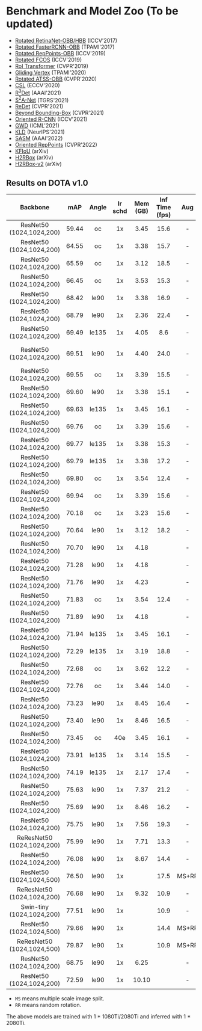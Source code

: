 # Benchmark and Model Zoo (To be updated)

- [Rotated RetinaNet-OBB/HBB](https://github.com/vbti-development/onedl-mmrotate/tree/main/configs/rotated_retinanet/README.md) (ICCV'2017)
- [Rotated FasterRCNN-OBB](https://github.com/vbti-development/onedl-mmrotate/tree/main/configs/rotated_faster_rcnn/README.md) (TPAMI'2017)
- [Rotated RepPoints-OBB](https://github.com/vbti-development/onedl-mmrotate/tree/main/configs/rotated_reppoints/README.md) (ICCV'2019)
- [Rotated FCOS](https://github.com/vbti-development/onedl-mmrotate/tree/main/configs/rotated_fcos/README.md) (ICCV'2019)
- [RoI Transformer](https://github.com/vbti-development/onedl-mmrotate/tree/main/configs/roi_trans/README.md) (CVPR'2019)
- [Gliding Vertex](https://github.com/vbti-development/onedl-mmrotate/tree/main/configs/gliding_vertex/README.md) (TPAMI'2020)
- [Rotated ATSS-OBB](https://github.com/vbti-development/onedl-mmrotate/tree/main/configs/rotated_atss/README.md) (CVPR'2020)
- [CSL](https://github.com/vbti-development/onedl-mmrotate/tree/main/configs/csl/README.md) (ECCV'2020)
- [R<sup>3</sup>Det](https://github.com/vbti-development/onedl-mmrotate/tree/main/configs/r3det/README.md) (AAAI'2021)
- [S<sup>2</sup>A-Net](https://github.com/vbti-development/onedl-mmrotate/tree/main/configs/s2anet/README.md) (TGRS'2021)
- [ReDet](https://github.com/vbti-development/onedl-mmrotate/tree/main/configs/redet/README.md) (CVPR'2021)
- [Beyond Bounding-Box](https://github.com/vbti-development/onedl-mmrotate/tree/main/configs/cfa/README.md) (CVPR'2021)
- [Oriented R-CNN](https://github.com/vbti-development/onedl-mmrotate/tree/main/configs/oriented_rcnn/README.md) (ICCV'2021)
- [GWD](https://github.com/vbti-development/onedl-mmrotate/tree/main/configs/gwd/README.md) (ICML'2021)
- [KLD](https://github.com/vbti-development/onedl-mmrotate/tree/main/configs/kld/README.md) (NeurIPS'2021)
- [SASM](configs/sasm_reppoints/README.md) (AAAI'2022)
- [Oriented RepPoints](https://github.com/vbti-development/onedl-mmrotate/tree/main/configs/oriented_reppoints/README.md) (CVPR'2022)
- [KFIoU](https://github.com/vbti-development/onedl-mmrotate/tree/main/configs/kfiou/README.md) (arXiv)
- [H2RBox](https://github.com/vbti-development/onedl-mmrotate/tree/main/configs/h2rbox/README.md) (arXiv)
- [H2RBox-v2](configs/h2rbox_v2/README.md) (arXiv)

## Results on DOTA v1.0

|          Backbone          |  mAP  | Angle | lr schd | Mem (GB) | Inf Time (fps) |  Aug  | Batch Size |                                                                      Configs                                                                      |                                                                                                                                                                                                      Download                                                                                                                                                                                                      |
| :------------------------: | :---: | :---: | :-----: | :------: | :------------: | :---: | :--------: | :-----------------------------------------------------------------------------------------------------------------------------------------------: | :----------------------------------------------------------------------------------------------------------------------------------------------------------------------------------------------------------------------------------------------------------------------------------------------------------------------------------------------------------------------------------------------------------------: |
|  ResNet50 (1024,1024,200)  | 59.44 |  oc   |   1x    |   3.45   |      15.6      |   -   |     2      |                [rotated-reppoints-qbox_r50_fpn_1x_dota](../../configs/rotated_reppoints/rotated-reppoints-qbox_r50_fpn_1x_dota.py)                |                                   [model](https://download.openmmlab.com/mmrotate/v0.1.0/rotated_reppoints/rotated_reppoints_r50_fpn_1x_dota_oc/rotated_reppoints_r50_fpn_1x_dota_oc-d38ce217.pth) \| [log](https://download.openmmlab.com/mmrotate/v0.1.0/rotated_reppoints/rotated_reppoints_r50_fpn_1x_dota_oc/rotated_reppoints_r50_fpn_1x_dota_oc_20220205_145010.log.json)                                   |
|  ResNet50 (1024,1024,200)  | 64.55 |  oc   |   1x    |   3.38   |      15.7      |   -   |     2      |             [rotated-retinanet-hbox-oc_r50_fpn_1x_dota](../../configs/rotated_retinanet/rotated-retinanet-hbox-oc_r50_fpn_1x_dota.py)             |                           [model](https://download.openmmlab.com/mmrotate/v0.1.0/rotated_retinanet/rotated_retinanet_hbb_r50_fpn_1x_dota_oc/rotated_retinanet_hbb_r50_fpn_1x_dota_oc-e8a7c7df.pth) \| [log](https://download.openmmlab.com/mmrotate/v0.1.0/rotated_retinanet/rotated_retinanet_hbb_r50_fpn_1x_dota_oc/rotated_retinanet_hbb_r50_fpn_1x_dota_oc_20220121_095315.log.json)                           |
|  ResNet50 (1024,1024,200)  | 65.59 |  oc   |   1x    |   3.12   |      18.5      |   -   |     2      |                     [rotated_atss_hbb_r50_fpn_1x_dota_oc](../../configs/rotated_atss/rotated_atss_hbb_r50_fpn_1x_dota_oc.py)                      |                                          [model](https://download.openmmlab.com/mmrotate/v0.1.0/rotated_atss/rotated_atss_hbb_r50_fpn_1x_dota_oc/rotated_atss_hbb_r50_fpn_1x_dota_oc-eaa94033.pth) \| [log](https://download.openmmlab.com/mmrotate/v0.1.0/rotated_atss/rotated_atss_hbb_r50_fpn_1x_dota_oc/rotated_atss_hbb_r50_fpn_1x_dota_oc_20220402_002230.log.json)                                          |
|  ResNet50 (1024,1024,200)  | 66.45 |  oc   |   1x    |   3.53   |      15.3      |   -   |     2      |                         [sasm-reppoints-qbox_r50_fpn_1x_dota](../../configs/sasm/sasm-reppoints-qbox_r50_fpn_1x_dota.py)                          |                                                      [model](https://download.openmmlab.com/mmrotate/v0.1.0/sasm/sasm_reppoints_r50_fpn_1x_dota_oc/sasm_reppoints_r50_fpn_1x_dota_oc-6d9edded.pth) \| [log](https://download.openmmlab.com/mmrotate/v0.1.0/sasm/sasm_reppoints_r50_fpn_1x_dota_oc/sasm_reppoints_r50_fpn_1x_dota_oc_20220205_144938.log.json)                                                      |
|  ResNet50 (1024,1024,200)  | 68.42 | le90  |   1x    |   3.38   |      16.9      |   -   |     2      |           [rotated-retinanet-rbox-le90_r50_fpn_1x_dota](../../configs/rotated_retinanet/rotated-retinanet-rbox-le90_r50_fpn_1x_dota.py)           |                       [model](https://download.openmmlab.com/mmrotate/v0.1.0/rotated_retinanet/rotated_retinanet_obb_r50_fpn_1x_dota_le90/rotated_retinanet_obb_r50_fpn_1x_dota_le90-c0097bc4.pth) \| [log](https://download.openmmlab.com/mmrotate/v0.1.0/rotated_retinanet/rotated_retinanet_obb_r50_fpn_1x_dota_le90/rotated_retinanet_obb_r50_fpn_1x_dota_le90_20220128_130740.log.json)                       |
|  ResNet50 (1024,1024,200)  | 68.79 | le90  |   1x    |   2.36   |      22.4      |   -   |     2      |                [rotated-retinanet-rbox-le90_r50_fpn_amp-1x_dota](../../configs/rotated-retinanet-rbox-le90_r50_fpn_amp-1x_dota.py)                |             [model](https://download.openmmlab.com/mmrotate/v0.1.0/rotated_retinanet/rotated_retinanet_obb_r50_fpn_fp16_1x_dota_le90/rotated_retinanet_obb_r50_fpn_fp16_1x_dota_le90-01de71b5.pth) \| [log](https://download.openmmlab.com/mmrotate/v0.1.0/rotated_retinanet/rotated_retinanet_obb_r50_fpn_fp16_1x_dota_le90/rotated_retinanet_obb_r50_fpn_fp16_1x_dota_le90_20220303_183714.log.json)             |
|  ResNet50 (1024,1024,200)  | 69.49 | le135 |   1x    |   4.05   |      8.6       |   -   |     2      |                        [g_reppoints_r50_fpn_1x_dota_le135](../../configs/g_reppoints/g_reppoints_r50_fpn_1x_dota_le135.py)                        |                                               [model](https://download.openmmlab.com/mmrotate/v0.1.0/g_reppoints/g_reppoints_r50_fpn_1x_dota_le135/g_reppoints_r50_fpn_1x_dota_le135-b840eed7.pth) \| [log](https://download.openmmlab.com/mmrotate/v0.1.0/g_reppoints/g_reppoints_r50_fpn_1x_dota_le135/g_reppoints_r50_fpn_1x_dota_le135_20220202_233631.log.json)                                               |
|  ResNet50 (1024,1024,200)  | 69.51 | le90  |   1x    |   4.40   |      24.0      |   -   |     2      | [rotated-retinanet-rbox-le90_r50_fpn_csl-gaussian_amp-1x_dota](../../configs/csl/rotated-retinanet-rbox-le90_r50_fpn_csl-gaussian_amp-1x_dota.py) | [model](https://download.openmmlab.com/mmrotate/v0.1.0/csl/rotated_retinanet_obb_csl_gaussian_r50_fpn_fp16_1x_dota_le90/rotated_retinanet_obb_csl_gaussian_r50_fpn_fp16_1x_dota_le90-b4271aed.pth) \| [log](https://download.openmmlab.com/mmrotate/v0.1.0/csl/rotated_retinanet_obb_csl_gaussian_r50_fpn_fp16_1x_dota_le90/rotated_retinanet_obb_csl_gaussian_r50_fpn_fp16_1x_dota_le90_20220321_010033.log.json) |
|  ResNet50 (1024,1024,200)  | 69.55 |  oc   |   1x    |   3.39   |      15.5      |   -   |     2      |                [rotated-retinanet-hbox-oc_r50_fpn_gwd_1x_dota](../../configs/gwd/rotated-retinanet-hbox-oc_r50_fpn_gwd_1x_dota.py)                |                                 [model](https://download.openmmlab.com/mmrotate/v0.1.0/gwd/rotated_retinanet_hbb_gwd_r50_fpn_1x_dota_oc/rotated_retinanet_hbb_gwd_r50_fpn_1x_dota_oc-41fd7805.pth) \| [log](https://download.openmmlab.com/mmrotate/v0.1.0/gwd/rotated_retinanet_hbb_gwd_r50_fpn_1x_dota_oc/rotated_retinanet_hbb_gwd_r50_fpn_1x_dota_oc_20220120_152421.log.json)                                 |
|  ResNet50 (1024,1024,200)  | 69.60 | le90  |   1x    |   3.38   |      15.1      |   -   |     2      |           [rotated-retinanet-hbox-le90_r50_fpn_kfiou_1x_dota](../../configs/kfiou/rotated-retinanet-hbox-le90_r50_fpn_kfiou_1x_dota.py)           |                       [model](https://download.openmmlab.com/mmrotate/v0.1.0/kfiou/rotated_retinanet_hbb_kfiou_r50_fpn_1x_dota_le90/rotated_retinanet_hbb_kfiou_r50_fpn_1x_dota_le90-03e02f75.pth) \| [log](https://download.openmmlab.com/mmrotate/v0.1.0/kfiou/rotated_retinanet_hbb_kfiou_r50_fpn_1x_dota_le90/rotated_retinanet_hbb_kfiou_r50_fpn_1x_dota_le90_20220209_173225.log.json)                       |
|  ResNet50 (1024,1024,200)  | 69.63 | le135 |   1x    |   3.45   |      16.1      |   -   |     2      |                                     [cfa-qbox_r50_fpn_1x_dota](../../configs/cfa/cfa-qbox_r50_fpn_1x_dota.py)                                     |                                                                       [model](https://download.openmmlab.com/mmrotate/v0.1.0/cfa/cfa_r50_fpn_1x_dota_le135/cfa_r50_fpn_1x_dota_le135-aed1cbc6.pth) \| [log](https://download.openmmlab.com/mmrotate/v0.1.0/cfa/cfa_r50_fpn_1x_dota_le135/cfa_r50_fpn_1x_dota_le135_20220205_144859.log.json)                                                                       |
|  ResNet50 (1024,1024,200)  | 69.76 |  oc   |   1x    |   3.39   |      15.6      |   -   |     2      |             [rotated-retinanet-hbox-oc_r50_fpn_kfiou_1x_dota](../../configs/kfiou/rotated-retinanet-hbox-oc_r50_fpn_kfiou_1x_dota.py)             |                           [model](https://download.openmmlab.com/mmrotate/v0.1.0/kfiou/rotated_retinanet_hbb_kfiou_r50_fpn_1x_dota_oc/rotated_retinanet_hbb_kfiou_r50_fpn_1x_dota_oc-c00be030.pth) \| [log](https://download.openmmlab.com/mmrotate/v0.1.0/kfiou/rotated_retinanet_hbb_kfiou_r50_fpn_1x_dota_oc/rotated_retinanet_hbb_kfiou_r50_fpn_1x_dota_oc_20220126_081643.log.json)                           |
|  ResNet50 (1024,1024,200)  | 69.77 | le135 |   1x    |   3.38   |      15.3      |   -   |     2      |          [rotated-retinanet-hbox-le135_r50_fpn_kfiou_1x_dota](../../configs/kfiou/rotated-retinanet-hbox-le135_r50_fpn_kfiou_1x_dota.py)          |                     [model](https://download.openmmlab.com/mmrotate/v0.1.0/kfiou/rotated_retinanet_hbb_kfiou_r50_fpn_1x_dota_le135/rotated_retinanet_hbb_kfiou_r50_fpn_1x_dota_le135-0eaa4156.pth) \| [log](https://download.openmmlab.com/mmrotate/v0.1.0/kfiou/rotated_retinanet_hbb_kfiou_r50_fpn_1x_dota_le135/rotated_retinanet_hbb_kfiou_r50_fpn_1x_dota_le135_20220209_173257.log.json)                     |
|  ResNet50 (1024,1024,200)  | 69.79 | le135 |   1x    |   3.38   |      17.2      |   -   |     2      |          [rotated-retinanet-rbox-le135_r50_fpn_1x_dota](../../configs/rotated_retinanet/rotated-retinanet-rbox-le135_r50_fpn_1x_dota.py)          |                     [model](https://download.openmmlab.com/mmrotate/v0.1.0/rotated_retinanet/rotated_retinanet_obb_r50_fpn_1x_dota_le135/rotated_retinanet_obb_r50_fpn_1x_dota_le135-e4131166.pth) \| [log](https://download.openmmlab.com/mmrotate/v0.1.0/rotated_retinanet/rotated_retinanet_obb_r50_fpn_1x_dota_le135/rotated_retinanet_obb_r50_fpn_1x_dota_le135_20220128_130755.log.json)                     |
|  ResNet50 (1024,1024,200)  | 69.80 |  oc   |   1x    |   3.54   |      12.4      |   -   |     2      |                                    [r3det-oc_r50_fpn_1x_dota](../../configs/r3det/r3det-oc_r50_fpn_1x_dota.py)                                    |                                                                       [model](https://download.openmmlab.com/mmrotate/v0.1.0/r3det/r3det_r50_fpn_1x_dota_oc/r3det_r50_fpn_1x_dota_oc-b1fb045c.pth) \| [log](https://download.openmmlab.com/mmrotate/v0.1.0/r3det/r3det_r50_fpn_1x_dota_oc/r3det_r50_fpn_1x_dota_oc_20220126_191226.log.json)                                                                       |
|  ResNet50 (1024,1024,200)  | 69.94 |  oc   |   1x    |   3.39   |      15.6      |   -   |     2      |                [rotated-retinanet-hbox-oc_r50_fpn_kld_1x_dota](../../configs/kld/rotated-retinanet-hbox-oc_r50_fpn_kld_1x_dota.py)                |                                 [model](https://download.openmmlab.com/mmrotate/v0.1.0/kld/rotated_retinanet_hbb_kld_r50_fpn_1x_dota_oc/rotated_retinanet_hbb_kld_r50_fpn_1x_dota_oc-49c1f937.pth) \| [log](https://download.openmmlab.com/mmrotate/v0.1.0/kld/rotated_retinanet_hbb_kld_r50_fpn_1x_dota_oc/rotated_retinanet_hbb_kld_r50_fpn_1x_dota_oc_20220125_201832.log.json)                                 |
|  ResNet50 (1024,1024,200)  | 70.18 |  oc   |   1x    |   3.23   |      15.6      |   -   |     2      |                               [r3det-tiny-oc_r50_fpn_1x_dota](../../configs/r3det/r3det-tiny-oc_r50_fpn_1x_dota.py)                               |                                                             [model](https://download.openmmlab.com/mmrotate/v0.1.0/r3det/r3det_tiny_r50_fpn_1x_dota_oc/r3det_tiny_r50_fpn_1x_dota_oc-c98a616c.pth) \| [log](https://download.openmmlab.com/mmrotate/v0.1.0/r3det/r3det_tiny_r50_fpn_1x_dota_oc/r3det_tiny_r50_fpn_1x_dota_oc_20220209_171624.log.json)                                                             |
|  ResNet50 (1024,1024,200)  | 70.64 | le90  |   1x    |   3.12   |      18.2      |   -   |     2      |                   [rotated_atss_obb_r50_fpn_1x_dota_le90](../../configs/rotated_atss/rotated_atss_obb_r50_fpn_1x_dota_le90.py)                    |                                      [model](https://download.openmmlab.com/mmrotate/v0.1.0/rotated_atss/rotated_atss_obb_r50_fpn_1x_dota_le90/rotated_atss_obb_r50_fpn_1x_dota_le90-e029ca06.pth) \| [log](https://download.openmmlab.com/mmrotate/v0.1.0/rotated_atss/rotated_atss_obb_r50_fpn_1x_dota_le90/rotated_atss_obb_r50_fpn_1x_dota_le90_20220402_002048.log.json)                                      |
|  ResNet50 (1024,1024,200)  | 70.70 | le90  |   1x    |   4.18   |                |   -   |     2      |                  [rotated-fcos-hbox-le90_r50_fpn_1x_dota](../../configs/rotated_fcos/rotated-fcos-hbox-le90_r50_fpn_1x_dota.py)                   |                          [model](https://download.openmmlab.com/mmrotate/v0.1.0/rotated_fcos/rotated_fcos_sep_angle_r50_fpn_1x_dota_le90/rotated_fcos_sep_angle_r50_fpn_1x_dota_le90-0be71a0c.pth) \| [log](https://download.openmmlab.com/mmrotate/v0.1.0/rotated_fcos/rotated_fcos_sep_angle_r50_fpn_1x_dota_le90/rotated_fcos_sep_angle_r50_fpn_1x_dota_le90_20220409_023250.log.json)                          |
|  ResNet50 (1024,1024,200)  | 71.28 | le90  |   1x    |   4.18   |                |   -   |     2      |                       [rotated-fcos-le90_r50_fpn_1x_dota](../../configs/rotated_fcos/rotated-fcos-le90_r50_fpn_1x_dota.py)                        |                                              [model](https://download.openmmlab.com/mmrotate/v0.1.0/rotated_fcos/rotated_fcos_r50_fpn_1x_dota_le90/rotated_fcos_r50_fpn_1x_dota_le90-d87568ed.pth) \| [log](https://download.openmmlab.com/mmrotate/v0.1.0/rotated_fcos/rotated_fcos_r50_fpn_1x_dota_le90/rotated_fcos_r50_fpn_1x_dota_le90_20220413_163526.log.json)                                              |
|  ResNet50 (1024,1024,200)  | 71.76 | le90  |   1x    |   4.23   |                |   -   |     2      |     [rotated-fcos-hbox-le90_r50_fpn_csl-gaussian_1x_dota](../../configs/rotated_fcos/rotated-fcos-hbox-le90_r50_fpn_csl-gaussian_1x_dota.py)      |                    [model](https://download.openmmlab.com/mmrotate/v0.1.0/rotated_fcos/rotated_fcos_csl_gaussian_r50_fpn_1x_dota_le90/rotated_fcos_csl_gaussian_r50_fpn_1x_dota_le90-4e044ad2.pth) \| [log](https://download.openmmlab.com/mmrotate/v0.1.0/rotated_fcos/rotated_fcos_csl_gaussian_r50_fpn_1x_dota_le90/rotated_fcos_csl_gaussian_r50_fpn_1x_dota_le90_20220409_080616.log.json)                    |
|  ResNet50 (1024,1024,200)  | 71.83 |  oc   |   1x    |   3.54   |      12.4      |   -   |     2      |                          [r3det-oc_r50_fpn_kld-stable_1x_dota](../../configs/kld/r3det-oc_r50_fpn_kld-stable_1x_dota.py)                          |                                                                 [model](https://download.openmmlab.com/mmrotate/v0.1.0/kld/r3det_kld_r50_fpn_1x_dota_oc/r3det_kld_r50_fpn_1x_dota_oc-31866226.pth) \| [log](https://download.openmmlab.com/mmrotate/v0.1.0/kld/r3det_kld_r50_fpn_1x_dota_oc/r3det_kld_r50_fpn_1x_dota_oc_20220210_114049.log.json)                                                                 |
|  ResNet50 (1024,1024,200)  | 71.89 | le90  |   1x    |   4.18   |                |   -   |     2      |                   [rotated-fcos-le90_r50_fpn_kld_1x_dota](../../configs/rotated_fcos/rotated-fcos-le90_r50_fpn_kld_1x_dota.py)                    |                                      [model](https://download.openmmlab.com/mmrotate/v0.1.0/rotated_fcos/rotated_fcos_kld_r50_fpn_1x_dota_le90/rotated_fcos_kld_r50_fpn_1x_dota_le90-ecafdb2b.pth) \| [log](https://download.openmmlab.com/mmrotate/v0.1.0/rotated_fcos/rotated_fcos_kld_r50_fpn_1x_dota_le90/rotated_fcos_kld_r50_fpn_1x_dota_le90_20220409_202939.log.json)                                      |
|  ResNet50 (1024,1024,200)  | 71.94 | le135 |   1x    |   3.45   |      16.1      |   -   |     2      |              [oriented-reppoints-qbox_r50_fpn_1x_dota](../../configs/oriented_reppoints/oriented-reppoints-qbox_r50_fpn_1x_dota.py)               |                           [model](https://download.openmmlab.com/mmrotate/v0.1.0/orientedreppoints/oriented_reppoints_r50_fpn_1x_dota_le135/oriented_reppoints_r50_fpn_1x_dota_le135-ef072de9.pth) \| [log](https://download.openmmlab.com/mmrotate/v0.1.0/orientedreppoints/oriented_reppoints_r50_fpn_1x_dota_le135/oriented_reppoints_r50_fpn_1x_dota_le135_20220505_092853.log.json)                           |
|  ResNet50 (1024,1024,200)  | 72.29 | le135 |   1x    |   3.19   |      18.8      |   -   |     2      |                  [rotated_atss_obb_r50_fpn_1x_dota_le135](../../configs/rotated_atss/rotated_atss_obb_r50_fpn_1x_dota_le135.py)                   |                                    [model](https://download.openmmlab.com/mmrotate/v0.1.0/rotated_atss/rotated_atss_obb_r50_fpn_1x_dota_le135/rotated_atss_obb_r50_fpn_1x_dota_le135-eab7bc12.pth) \| [log](https://download.openmmlab.com/mmrotate/v0.1.0/rotated_atss/rotated_atss_obb_r50_fpn_1x_dota_le135/rotated_atss_obb_r50_fpn_1x_dota_le135_20220402_002138.log.json)                                    |
|  ResNet50 (1024,1024,200)  | 72.68 |  oc   |   1x    |   3.62   |      12.2      |   -   |     2      |                           [r3det-oc_r50_fpn_kfiou-ln_1x_dota](../../configs/kfiou/r3det-oc_r50_fpn_kfiou-ln_1x_dota.py)                           |                                                     [model](https://download.openmmlab.com/mmrotate/v0.1.0/kfiou/r3det_kfiou_ln_r50_fpn_1x_dota_oc/r3det_kfiou_ln_r50_fpn_1x_dota_oc-8e7f049d.pth) \| [log](https://download.openmmlab.com/mmrotate/v0.1.0/kfiou/r3det_kfiou_ln_r50_fpn_1x_dota_oc/r3det_kfiou_ln_r50_fpn_1x_dota_oc_20220123_074507.log.json)                                                     |
|  ResNet50 (1024,1024,200)  | 72.76 |  oc   |   1x    |   3.44   |      14.0      |   -   |     2      |                            [r3det-tiny-oc_r50_fpn_kld_1x_dota](../../configs/kld/r3det-tiny-oc_r50_fpn_kld_1x_dota.py)                            |                                                       [model](https://download.openmmlab.com/mmrotate/v0.1.0/kld/r3det_tiny_kld_r50_fpn_1x_dota_oc/r3det_tiny_kld_r50_fpn_1x_dota_oc-589e142a.pth) \| [log](https://download.openmmlab.com/mmrotate/v0.1.0/kld/r3det_tiny_kld_r50_fpn_1x_dota_oc/r3det_tiny_kld_r50_fpn_1x_dota_oc_20220209_172917.log.json)                                                       |
|  ResNet50 (1024,1024,200)  | 73.23 | le90  |   1x    |   8.45   |      16.4      |   -   |     2      |                    [gliding-vertex-rbox_r50_fpn_1x_dota](../../configs/gliding_vertex/gliding-vertex-rbox_r50_fpn_1x_dota.py)                     |                                        [model](https://download.openmmlab.com/mmrotate/v0.1.0/gliding_vertex/gliding_vertex_r50_fpn_1x_dota_le90/gliding_vertex_r50_fpn_1x_dota_le90-12e7423c.pth) \| [log](https://download.openmmlab.com/mmrotate/v0.1.0/gliding_vertex/gliding_vertex_r50_fpn_1x_dota_le90/gliding_vertex_r50_fpn_1x_dota_le90_20220129_085529.log.json)                                        |
|  ResNet50 (1024,1024,200)  | 73.40 | le90  |   1x    |   8.46   |      16.5      |   -   |     2      |             [rotated-faster-rcnn-le90_r50_fpn_1x_dota](../../configs/rotated_faster_rcnn/rotated-faster-rcnn-le90_r50_fpn_1x_dota.py)             |                         [model](https://download.openmmlab.com/mmrotate/v0.1.0/rotated_faster_rcnn/rotated_faster_rcnn_r50_fpn_1x_dota_le90/rotated_faster_rcnn_r50_fpn_1x_dota_le90-0393aa5c.pth) \| [log](https://download.openmmlab.com/mmrotate/v0.1.0/rotated_faster_rcnn/rotated_faster_rcnn_r50_fpn_1x_dota_le90/rotated_faster_rcnn_r50_fpn_1x_dota_le90_20220131_082156.log.json)                         |
|  ResNet50 (1024,1024,200)  | 73.45 |  oc   |   40e   |   3.45   |      16.1      |   -   |     2      |                                    [cfa-qbox_r50_fpn_40e_dota](../../configs/cfa/cfa-qbox_r50_fpn_40e_dota.py)                                    |                                                                           [model](https://download.openmmlab.com/mmrotate/v0.1.0/cfa/cfa_r50_fpn_40e_dota_oc/cfa_r50_fpn_40e_dota_oc-2f387232.pth) \| [log](https://download.openmmlab.com/mmrotate/v0.1.0/cfa/cfa_r50_fpn_40e_dota_oc/cfa_r50_fpn_40e_dota_oc_20220209_171237.log.json)                                                                           |
|  ResNet50 (1024,1024,200)  | 73.91 | le135 |   1x    |   3.14   |      15.5      |   -   |     2      |                               [s2anet-le135_r50_fpn_1x_dota](../../configs/s2anet/s2anet-le135_r50_fpn_1x_dota.py)                                |                                                              [model](https://download.openmmlab.com/mmrotate/v0.1.0/s2anet/s2anet_r50_fpn_1x_dota_le135/s2anet_r50_fpn_1x_dota_le135-5dfcf396.pth) \| [log](https://download.openmmlab.com/mmrotate/v0.1.0/s2anet/s2anet_r50_fpn_1x_dota_le135/s2anet_r50_fpn_1x_dota_le135_20220124_163529.log.json)                                                              |
|  ResNet50 (1024,1024,200)  | 74.19 | le135 |   1x    |   2.17   |      17.4      |   -   |     2      |                               [s2anet-le135_r50_fpn_amp-1x_dota](../../configs/s2anet-le135_r50_fpn_amp-1x_dota.py)                               |                                                    [model](https://download.openmmlab.com/mmrotate/v0.1.0/s2anet/s2anet_r50_fpn_fp16_1x_dota_le135/s2anet_r50_fpn_fp16_1x_dota_le135-5cac515c.pth) \| [log](https://download.openmmlab.com/mmrotate/v0.1.0/s2anet/s2anet_r50_fpn_fp16_1x_dota_le135/s2anet_r50_fpn_fp16_1x_dota_le135_20220303_194910.log.json)                                                    |
|  ResNet50 (1024,1024,200)  | 75.63 | le90  |   1x    |   7.37   |      21.2      |   -   |     2      |                         [oriented-rcnn-le90_r50_fpn_amp-1x_dota](../../configs/oriented-rcnn-le90_r50_fpn_amp-1x_dota.py)                         |                                 [model](https://download.openmmlab.com/mmrotate/v0.1.0/oriented_rcnn/oriented_rcnn_r50_fpn_fp16_1x_dota_le90/oriented_rcnn_r50_fpn_fp16_1x_dota_le90-57c88621.pth) \| [log](https://download.openmmlab.com/mmrotate/v0.1.0/oriented_rcnn/oriented_rcnn_r50_fpn_fp16_1x_dota_le90/oriented_rcnn_r50_fpn_fp16_1x_dota_le90_20220303_195049.log.json)                                 |
|  ResNet50 (1024,1024,200)  | 75.69 | le90  |   1x    |   8.46   |      16.2      |   -   |     2      |                      [oriented-rcnn-le90_r50_fpn_1x_dota](../../configs/oriented_rcnn/oriented-rcnn-le90_r50_fpn_1x_dota.py)                      |                                           [model](https://download.openmmlab.com/mmrotate/v0.1.0/oriented_rcnn/oriented_rcnn_r50_fpn_1x_dota_le90/oriented_rcnn_r50_fpn_1x_dota_le90-6d2b2ce0.pth) \| [log](https://download.openmmlab.com/mmrotate/v0.1.0/oriented_rcnn/oriented_rcnn_r50_fpn_1x_dota_le90/oriented_rcnn_r50_fpn_1x_dota_le90_20220127_100150.log.json)                                           |
|  ResNet50 (1024,1024,200)  | 75.75 | le90  |   1x    |   7.56   |      19.3      |   -   |     2      |                             [roi-trans-le90_r50_fpn_amp-1x_dota](../../configs/roi-trans-le90_r50_fpn_amp-1x_dota.py)                             |                                             [model](https://download.openmmlab.com/mmrotate/v0.1.0/roi_trans/roi_trans_r50_fpn_fp16_1x_dota_le90/roi_trans_r50_fpn_fp16_1x_dota_le90-62eb88b1.pth) \| [log](https://download.openmmlab.com/mmrotate/v0.1.0/roi_trans/roi_trans_r50_fpn_fp16_1x_dota_le90/roi_trans_r50_fpn_fp16_1x_dota_le90_20220303_193513.log.json)                                             |
| ReResNet50 (1024,1024,200) | 75.99 | le90  |   1x    |   7.71   |      13.3      |   -   |     2      |                              [redet-le90_re50_refpn_amp-1x_dota](../../configs/redet-le90_re50_refpn_amp-1x_dota.py)                              |                                                   [model](https://download.openmmlab.com/mmrotate/v0.1.0/redet/redet_re50_refpn_fp16_1x_dota_le90/redet_re50_refpn_fp16_1x_dota_le90-1e34da2d.pth) \| [log](https://download.openmmlab.com/mmrotate/v0.1.0/redet/redet_re50_refpn_fp16_1x_dota_le90/redet_re50_refpn_fp16_1x_dota_le90_20220303_194725.log.json)                                                   |
|  ResNet50 (1024,1024,200)  | 76.08 | le90  |   1x    |   8.67   |      14.4      |   -   |     2      |                            [roi-trans-le90_r50_fpn_1x_dota](../../configs/roi_trans/roi-trans-le90_r50_fpn_1x_dota.py)                            |                                                       [model](https://download.openmmlab.com/mmrotate/v0.1.0/roi_trans/roi_trans_r50_fpn_1x_dota_le90/roi_trans_r50_fpn_1x_dota_le90-d1f0b77a.pth) \| [log](https://download.openmmlab.com/mmrotate/v0.1.0/roi_trans/roi_trans_r50_fpn_1x_dota_le90/roi_trans_r50_fpn_1x_dota_le90_20220130_132727.log.json)                                                       |
|  ResNet50 (1024,1024,500)  | 76.50 | le90  |   1x    |          |      17.5      | MS+RR |     2      |     [rotated-retinanet-rbox-le90_r50_fpn_rr-1x_dota-ms](../../configs/rotated_retinanet/rotated-retinanet-rbox-le90_r50_fpn_rr-1x_dota-ms.py)     |           [model](https://download.openmmlab.com/mmrotate/v0.1.0/rotated_retinanet/rotated_retinanet_obb_r50_fpn_1x_dota_ms_rr_le90/rotated_retinanet_obb_r50_fpn_1x_dota_ms_rr_le90-1da1ec9c.pth) \| [log](https://download.openmmlab.com/mmrotate/v0.1.0/rotated_retinanet/rotated_retinanet_obb_r50_fpn_1x_dota_ms_rr_le90/rotated_retinanet_obb_r50_fpn_1x_dota_ms_rr_le90_20220210_114843.log.json)           |
| ReResNet50 (1024,1024,200) | 76.68 | le90  |   1x    |   9.32   |      10.9      |   -   |     2      |                               [redet-le90_re50_refpn_1x_dota](../../configs/redet/redet-le90_re50_refpn_1x_dota.py)                               |                                                                 [model](https://download.openmmlab.com/mmrotate/v0.1.0/redet/redet_re50_fpn_1x_dota_le90/redet_re50_fpn_1x_dota_le90-724ab2da.pth) \| [log](https://download.openmmlab.com/mmrotate/v0.1.0/redet/redet_re50_fpn_1x_dota_le90/redet_re50_fpn_1x_dota_le90_20220130_132751.log.json)                                                                 |
| Swin-tiny (1024,1024,200)  | 77.51 | le90  |   1x    |          |      10.9      |   -   |     2      |                      [roi-trans-le90_swin-tiny_fpn_1x_dota](../../configs/roi_trans/roi-trans-le90_swin-tiny_fpn_1x_dota.py)                      |                                           [model](https://download.openmmlab.com/mmrotate/v0.1.0/roi_trans/roi_trans_swin_tiny_fpn_1x_dota_le90/roi_trans_swin_tiny_fpn_1x_dota_le90-ddeee9ae.pth) \| [log](https://download.openmmlab.com/mmrotate/v0.1.0/roi_trans/roi_trans_swin_tiny_fpn_1x_dota_le90/roi_trans_swin_tiny_fpn_1x_dota_le90_20220131_083622.log.json)                                           |
|  ResNet50 (1024,1024,500)  | 79.66 | le90  |   1x    |          |      14.4      | MS+RR |     2      |                      [roi_trans_r50_fpn_1x_dota_ms_rr_le90](../../configs/roi_trans/roi_trans_r50_fpn_1x_dota_ms_rr_le90.py)                      |                                           [model](https://download.openmmlab.com/mmrotate/v0.1.0/roi_trans/roi_trans_r50_fpn_1x_dota_ms_rr_le90/roi_trans_r50_fpn_1x_dota_ms_rr_le90-fa99496f.pth) \| [log](https://download.openmmlab.com/mmrotate/v0.1.0/roi_trans/roi_trans_r50_fpn_1x_dota_ms_rr_le90/roi_trans_r50_fpn_1x_dota_ms_rr_le90_20220205_171729.log.json)                                           |
| ReResNet50 (1024,1024,500) | 79.87 | le90  |   1x    |          |      10.9      | MS+RR |     2      |                         [redet-le90_re50_refpn_rr-1x_dota-ms](../../configs/redet/redet-le90_re50_refpn_rr-1x_dota-ms.py)                         |                                                     [model](https://download.openmmlab.com/mmrotate/v0.1.0/redet/redet_re50_fpn_1x_dota_ms_rr_le90/redet_re50_fpn_1x_dota_ms_rr_le90-fc9217b5.pth) \| [log](https://download.openmmlab.com/mmrotate/v0.1.0/redet/redet_re50_fpn_1x_dota_ms_rr_le90/redet_re50_fpn_1x_dota_ms_rr_le90_20220206_105343.log.json)                                                     |
|  ResNet50 (1024,1024,200)  | 68.75 | le90  |   1x    |   6.25   |                |   -   |     2      |                          [h2rbox-le90_r50_fpn_adamw-1x_dota](../../configs/h2rbox/h2rbox-le90_r50_fpn_adamw-1x_dota.py)                           |                                                        [model](https://download.openmmlab.com/mmrotate/v1.0/h2rbox/h2rbox-le90_r50_fpn_adamw-1x_dota/h2rbox-le90_r50_fpn_adamw-1x_dota-d02c933a.pth) \| [log](https://download.openmmlab.com/mmrotate/v1.0/h2rbox/h2rbox-le90_r50_fpn_adamw-1x_dota/h2rbox-le90_r50_fpn_adamw-1x_dota-20221124_153420.json)                                                        |
|  ResNet50 (1024,1024,200)  | 72.59 | le90  |   1x    |  10.10   |                |   -   |     2      |                            [h2rbox_v2-le90_r50_fpn-1x_dota](../../configs/h2rbox_v2/h2rbox_v2-le90_r50_fpn-1x_dota.py)                            |                                                           [model](https://download.openmmlab.com/mmrotate/v1.0/h2rbox_v2/h2rbox_v2-le90_r50_fpn-1x_dota/h2rbox_v2-le90_r50_fpn-1x_dota-fa5ad1d2.pth) \| [log](https://download.openmmlab.com/mmrotate/v1.0/h2rbox_v2/h2rbox_v2-le90_r50_fpn-1x_dota/h2rbox_v2-le90_r50_fpn-1x_dota-20230313_103051.json)                                                           |

- `MS` means multiple scale image split.
- `RR` means random rotation.

The above models are trained with 1 * 1080Ti/2080Ti and inferred with 1 * 2080Ti.
